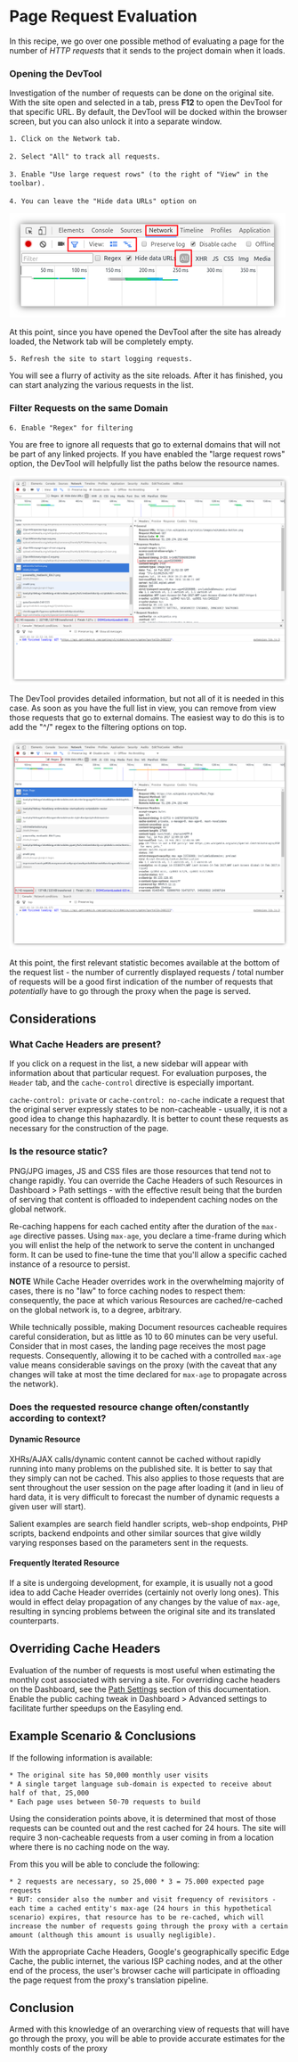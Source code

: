 # Page Request Evaluation 

In this recipe, we go over one possible method of evaluating a page for the number of *HTTP requests* that it sends to the project domain when it loads.

### Opening the DevTool

Investigation of the number of requests can be done on the original site. With the site open and selected in a tab, press **F12** to open the DevTool for that specific URL. By default, the DevTool will be docked within the browser screen, but you can also unlock it into a separate window.

    1. Click on the Network tab.

    2. Select "All" to track all requests.

    3. Enable "Use large request rows" (to the right of "View" in the toolbar).

    4. You can leave the "Hide data URLs" option on

![Chrome DevTool Settings](/img/misc/devtool/settings.png)

At this point, since you have opened the DevTool after the site has already loaded, the Network tab will be completely empty.

    5. Refresh the site to start logging requests.

You will see a flurry of activity as the site reloads. After it has finished, you can start analyzing the various requests in the list.

### Filter Requests on the same Domain

    6. Enable "Regex" for filtering

You are free to ignore all requests that go to external domains that will not be part of any linked projects. If you have enabled the "large request rows" option, the DevTool will helpfully list the paths below the resource names.

![Request Locations](/img/misc/devtool/request-list.png)

The DevTool provides detailed information, but not all of it is needed in this case. As soon as you have the full list in view, you can remove from view those requests that go to external domains. The easiest way to do this is to add the "^/" regex to the filtering options on top.

![Domain Filter](/img/misc/devtool/filter-for-domain.png)

At this point, the first relevant statistic becomes available at the bottom of the request list - the number of currently displayed requests / total number of requests will be a good first indication of the number of requests that *potentially* have to go through the proxy when the page is served.

## Considerations

### What Cache Headers are present?

If you click on a request in the list, a new sidebar will appear with information about that particular request. For evaluation purposes, the `Header` tab, and the `cache-control` directive is especially important.

`cache-control: private` or `cache-control: no-cache` indicate a request that the original server expressly states to be non-cacheable - usually, it is not a good idea to change this haphazardly. It is better to count these requests as necessary for the construction of the page.

### Is the resource static?

PNG/JPG images, JS and CSS files are those resources that tend not to change rapidly. You can override the Cache Headers of such Resources in Dashboard > Path settings  - with the effective result being that the burden of serving that content is offloaded to independent caching nodes on the global network.

Re-caching happens for each cached entity after the duration of the `max-age` directive passes. Using `max-age`, you declare a time-frame during which you will enlist the help of the network to serve the content in unchanged form. It can be used to fine-tune the time that you'll allow a specific cached instance of a resource to persist.

**NOTE** While Cache Header overrides work in the overwhelming majority of cases, there is no "law" to force caching nodes to respect them: consequently, the pace at which various Resources are cached/re-cached on the global network is, to a degree, arbitrary.

While technically possible, making Document resources cacheable requires careful consideration, but as little as 10 to 60 minutes can be very useful. Consider that in most cases, the landing page receives the most page requests. Consequently, allowing it to be cached with a controlled  `max-age` value means considerable savings on the proxy (with the caveat that any changes will take at most the time declared for `max-age` to propagate across the network).

### Does the requested resource change often/constantly according to context?

#### Dynamic Resource

XHRs/AJAX calls/dynamic content cannot be cached without rapidly running into many problems on the published site. It is better to say that they simply can not be cached. This also applies to those requests that are sent throughout the user session on the page after loading it (and in lieu of hard data, it is very difficult to forecast the number of dynamic requests a given user will start).

Salient examples are search field handler scripts, web-shop endpoints, PHP scripts, backend endpoints and other similar sources that give wildly varying responses based on the parameters sent in the requests.

#### Frequently Iterated Resource

If a site is undergoing development, for example, it is usually not a good idea to add Cache Header overrides (certainly not overly long ones). This  would in effect delay propagation of any changes by the value of `max-age`, resulting in syncing problems between the original site and its translated counterparts.

## Overriding Cache Headers

Evaluation of the number of requests is most useful when estimating the monthly cost associated with serving a site. For overriding cache headers on the Dashboard, see the [Path Settings](../../dashboard/menu/dashboard/pathsettings.html) section of this documentation. Enable the public caching tweak in Dashboard > Advanced settings to facilitate further speedups on the Easyling end.

## Example Scenario & Conclusions

If the following information is available:

    * The original site has 50,000 monthly user visits
    * A single target language sub-domain is expected to receive about half of that, 25,000
    * Each page uses between 50-70 requests to build

Using the consideration points above, it is determined that most of those requests can be counted out and the rest cached for 24 hours. The site will require 3 non-cacheable requests from a user coming in from a location where there is no caching node on the way. 

From this you will be able to conclude the following:

    * 2 requests are necessary, so 25,000 * 3 = 75.000 expected page requests
    * BUT: consider also the number and visit frequency of revisitors - each time a cached entity's max-age (24 hours in this hypothetical scenario) expires, that resource has to be re-cached, which will increase the number of requests going through the proxy with a certain amount (although this amount is usually negligible).
    
With the appropriate Cache Headers, Google's geographically specific Edge Cache, the public internet, the various ISP caching nodes, and at the other end of the process, the user's browser cache will participate in offloading the page request from the proxy's translation pipeline.

## Conclusion

Armed with this knowledge of an overarching view of requests that will have go through the proxy, you will be able to provide accurate estimates for the monthly costs of the proxy
